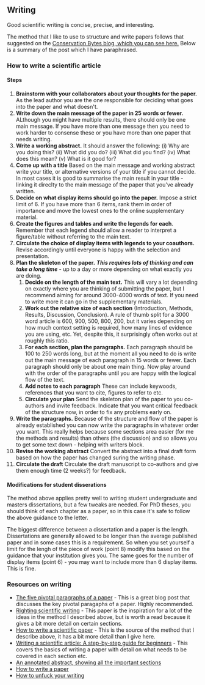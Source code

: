 ## Writing

Good scientific writing is concise, precise, and interesting.

The method that I like to use to structure and write papers follows that suggested on the [Conservation Bytes blog, which you can see here.](https://conservationbytes.com/2012/10/22/how-to-write-a-scientific-paper/) Below is a summary of the post which I have paraphrased.

### How to write a scientific article

#### Steps

1. **Brainstorm with your collaborators about your thoughts for the paper.** As the lead author you are the one responsible for deciding what goes into the paper and what doesn't.
2. **Write down the main message of the paper in 25 words or fewer.** ALthough you might have multiple results, there should only be one main message. If you have more than one message then you need to work harder to consense these or you have more than one paper that needs writing.
3. **Write a working abstract.** It should answer the following: (i) Why are you doing this? (ii) What did you do? (iii) What did you find? (iv) What does this mean? (v) What is it good for?
4. **Come up with a title** Based on the main message and working abstract write your title, or alternative versions of your title if you cannot decide. In most cases it is good to summarise the main result in your title - linking it direclty to the main message of the paper that you've already written.
5. **Decide on what display items should go into the paper.** Impose a strict limit of 6. If you have more than 6 items, rank them in order of importance and move the lowest ones to the online supplementary material.
6. **Create the figures and tables and write the legends for each**. Remember that each legend should allow a reader to interpret a figure/table without referring to the main text.
7. **Circulate the choice of display items with legends to your coauthors.** Revise accordingly until everyone is happy with the selection and presentation.
8. **Plan the skeleton of the paper.** ***This requires lots of thinking and can take a long time*** - up to a day or more depending on what exactly you are doing.
    1. **Decide on the length of the main text.** This will vary a lot depending on exactly where you are thinking of submitting the paper, but I recommend aiming for around 3000-4000 words of text. If you need to write more it can go in the supplementary materials.
    2. **Work out the relative size of each section** (Introduction, Methods, Results, Discussion, Conclusion). A rule of thumb split for a 3000 word article is 600, 900, 500, 800, 200, but it varies depending on how much context setting is required, how many lines of evidence you are using, etc. Yet, despite this, it surprisingly often works out at roughly this ratio.
    3. **For each section, plan the paragraphs.** Each paragraph should be 100 to 250 words long, but at the moment all you need to do is write out the main message of each paragraph in 15 words or fewer. Each paragraph should only be about one main thing. Now play around with the order of the paragraphs until you are happy with the logical flow of the text.
    4. **Add notes to each paragraph** These can include keywoods, references that you want to cite, figures to refer to etc.
    5. **Circulate your plan** Send the skeleton plan of the paper to you co-authors and invite feedback. Indicate that you want critical feedback of the structure now, in order to fix any problems early on.
9. **Write the paragraphs.** Because of the structure and flow of the paper is already established you can now write the paragraphs in whatever order you want. This really helps because some sections area easier (for me the methods and results) than others (the discussion) and so allows you to get some text down - helping with writers block. 
10. **Revise the working abstract** Convert the abstract into a final draft form based on how the paper has changed suring the writing phase.
11. **Circulate the draft** Circulate the draft manuscript to co-authors and give them enough time (2 weeks?) for feedback.

#### Modifications for student disserations

The method above applies pretty well to writing student undergraduate and masters dissertations, but a few tweaks are needed. For PhD theses, you should think of each chapter as a paper, so in this case it's safe to follow the above guidance to the letter.

The biggest difference between a dissertation and a paper is the length. Dissertations are generally allowed to be longer than the average published paper and in some cases this is a requirement. So when you set yourself a limit for the lengh of the piece of work (point 8) modify this based on the guidance that your institution gives you. The same goes for the number of display items (point 6) - you may want to include more than 6 display items. This is fine. 

### Resources on writing

* [The five pivotal paragraphs of a paper](https://dynamicecology.wordpress.com/2016/02/24/the-5-pivotal-paragraphs-in-a-paper/) - This is a great blog post that discusses the key pivotal paragaphs of a paper. Highly recommended.
* [Righting scientific writing](https://coreybradshaw.files.wordpress.com/2012/10/brown-et-al-1993-rangelands-j.pdf) - This paper is the inspiration for a lot of the ideas in the method I described above, but is worth a read because it gives a bit more detail on certain sections.
* [How to write a scientific paper](https://conservationbytes.com/2012/10/22/how-to-write-a-scientific-paper/) - This is the source of the method that I describe above, it has a bit more detail than I give here.
* [Writing a scientific article: A step-by-step guide for beginners](https://www.sciencedirect.com/science/article/abs/pii/S1878764915001606?casa_token=LBXWgctb91AAAAAA:IFwAYRgptf03xFpXUpZl8O0fiERcSg417-CMoMbyw_r57yxOhnb97mdmf3_ABD3MTvz6nm8G) - This covers the basics of writing a paper with detail on what needs to be covered in each section etc.
* [An annotated abstract, showing all the important sections](https://twitter.com/ItaiYanai/status/1470731648702496769/photo/1)
* [How to write a paper](https://twitter.com/pash22/status/1433831732353064965)
* [How to unfuck your writing](https://thesiswhisperer.com/2022/06/01/how-to-unfuck-your-writing-a-check-list/)

